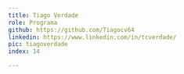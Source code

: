 ```yaml
---
title: Tiago Verdade
role: Programa
github: https://github.com/Tiagocv64
linkedin: https://www.linkedin.com/in/tcverdade/
pic: tiagoverdade
index: 14

---
```

